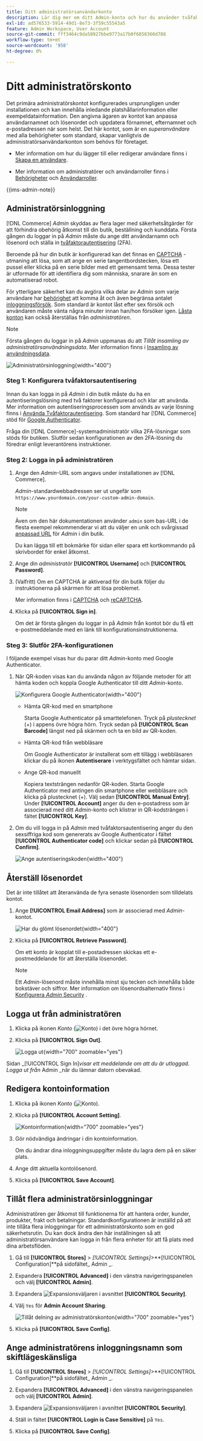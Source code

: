 ```yaml
---
title: Ditt administratörsanvändarkonto
description: Lär dig mer om ditt Admin-konto och hur du använder tvåfaktorsautentisering för att logga in på Admin.
exl-id: ad576533-5914-49d1-8e73-3f59c55543a5
feature: Admin Workspace, User Account
source-git-commit: fff3464c9da50927bbe9773a17b0f6858360d788
workflow-type: tm+mt
source-wordcount: '958'
ht-degree: 0%

---
```


# Ditt administratörskonto

Det primära administratörskontot konfigurerades ursprungligen under installationen och kan innehålla inledande platshållarinformation eller exempeldatainformation. Den angivna ägaren av kontot kan anpassa användarnamnet och lösenordet och uppdatera förnamnet, efternamnet och e-postadressen när som helst. Det här kontot, som är en _superanvändare_ med alla behörigheter som standard, skapar vanligtvis de administratörsanvändarkonton som behövs för företaget.

- Mer information om hur du lägger till eller redigerar användare finns i [Skapa en användare](../systems/permissions-users-all.md#create-a-user).

- Mer information om administratörer och användarroller finns i [Behörigheter](../systems/permissions.md) och [Användarroller](../systems/permissions-user-roles.md).

{{ims-admin-note}}

## Administratörsinloggning

[!DNL Commerce] _Admin_ skyddas av flera lager med säkerhetsåtgärder för att förhindra obehörig åtkomst till din butik, beställning och kunddata. Första gången du loggar in på _Admin_ måste du ange ditt användarnamn och lösenord och ställa in [tvåfaktorautentisering](../systems/security-two-factor-authentication.md) (2FA).

Beroende på hur din butik är konfigurerad kan det finnas en [CAPTCHA](../systems/security-google-recaptcha.md) -utmaning att lösa, som att ange en serie tangentbordstecken, lösa ett pussel eller klicka på en serie bilder med ett gemensamt tema. Dessa tester är utformade för att identifiera dig som människa, snarare än som en automatiserad robot.

För ytterligare säkerhet kan du avgöra vilka delar av _Admin_ som varje användare har [behörighet](../systems/permissions.md) att komma åt och även begränsa antalet [inloggningsförsök](../configuration-reference/advanced/admin.md). Som standard är kontot låst efter sex försök och användaren måste vänta några minuter innan han/hon försöker igen. [Låsta konton](../systems/permissions-users-all.md#locked-users) kan också återställas från _administratören_.

>[!NOTE]
>
>Första gången du loggar in på _Admin_ uppmanas du att _Tillåt insamling av administratörsanvändningsdata_. Mer information finns i [Insamling av användningsdata](admin.md#usage-data-collection).

![Administratörsinloggning](./assets/admin-login.png){width="400"}

### Steg 1: Konfigurera tvåfaktorsautentisering

Innan du kan logga in på _Admin_ i din butik måste du ha en autentiseringslösning med två faktorer konfigurerad och klar att använda. Mer information om autentiseringsprocessen som används av varje lösning finns i [Använda Tvåfaktorautentisering](../systems/security-two-factor-authentication-use.md). Som standard har [!DNL Commerce] stöd för [Google Authenticator][1].

Fråga din [!DNL Commerce]-systemadministratör vilka 2FA-lösningar som stöds för butiken. Slutför sedan konfigurationen av den 2FA-lösning du föredrar enligt leverantörens instruktioner.

### Steg 2: Logga in på administratören

1. Ange den _Admin_-URL som angavs under installationen av [!DNL Commerce].

   _Admin_-standardwebbadressen ser ut ungefär som `https://www.yourdomain.com/your-custom-admin-domain`.

   >[!NOTE]
   >
   >Även om den här dokumentationen använder `admin` som bas-URL i de flesta exempel rekommenderar vi att du väljer en unik och svårgissad [anpassad URL](../stores-purchase/store-urls.md) för _Admin_ i din butik.

   Du kan lägga till ett bokmärke för sidan eller spara ett kortkommando på skrivbordet för enkel åtkomst.

1. Ange din _administratör_ **[!UICONTROL Username]** och **[!UICONTROL Password]**.

1. (Valfritt) Om en CAPTCHA är aktiverad för din butik följer du instruktionerna på skärmen för att lösa problemet.

   Mer information finns i [CAPTCHA](../systems/security-captcha.md) och [reCAPTCHA](../systems/security-google-recaptcha.md).

1. Klicka på **[!UICONTROL Sign in]**.

   Om det är första gången du loggar in på _Admin_ från kontot bör du få ett e-postmeddelande med en länk till konfigurationsinstruktionerna.

### Steg 3: Slutför 2FA-konfigurationen

I följande exempel visas hur du parar ditt _Admin_-konto med Google Authenticator.

1. När QR-koden visas kan du använda någon av följande metoder för att hämta koden och koppla Google Authenticator till ditt _Admin_-konto.

   ![Konfigurera Google Authenticator](./assets/admin-login-google-auth-setup.png){width="400"}

   - Hämta QR-kod med en smartphone

     Starta Google Authenticator på smarttelefonen. Tryck på _plustecknet_ (+) i appens övre högra hörn. Tryck sedan på **[!UICONTROL Scan Barcode]** längst ned på skärmen och ta en bild av QR-koden.

   - Hämta QR-kod från webbläsare

     Om Google Authenticator är installerat som ett tillägg i webbläsaren klickar du på ikonen **Autentiserare** i verktygsfältet och hämtar sidan.

   - Ange QR-kod manuellt

     Kopiera textsträngen nedanför QR-koden. Starta Google Authenticator med antingen din smartphone eller webbläsare och klicka på plustecknet (+). Välj sedan **[!UICONTROL Manual Entry]**. Under **[!UICONTROL Account]** anger du den e-postadress som är associerad med ditt _Admin_-konto och klistrar in QR-kodsträngen i fältet **[!UICONTROL Key]**.

1. Om du vill logga in på _Admin_ med tvåfaktorsautentisering anger du den sexsiffriga kod som genererats av Google Authenticator i fältet **[!UICONTROL Authenticator code]** och klickar sedan på **[!UICONTROL Confirm]**.

   ![Ange autentiseringskoden](./assets/admin-login-2fa-google.png){width="400"}

## Återställ lösenordet

Det är inte tillåtet att återanvända de fyra senaste lösenorden som tilldelats kontot.

1. Ange **[!UICONTROL Email Address]** som är associerad med _Admin_-kontot.

   ![Har du glömt lösenordet](./assets/admin-sign-in-forgot-password.png){width="400"}

1. Klicka på **[!UICONTROL Retrieve Password]**.

   Om ett konto är kopplat till e-postadressen skickas ett e-postmeddelande för att återställa lösenordet.

   >[!NOTE]
   >
   >Ett _Admin_-lösenord måste innehålla minst sju tecken och innehålla både bokstäver och siffror. Mer information om lösenordsalternativ finns i [Konfigurera _Admin_ Security](../systems/security-admin.md) .

## Logga ut från administratören

1. Klicka på ikonen _Konto_ (![Konto](../assets/icon-admin-user.png)) i det övre högra hörnet.

1. Klicka på **[!UICONTROL Sign Out]**.

   ![Logga ut](./assets/admin-sign-out.png){width="700" zoomable="yes"}

Sidan _[!UICONTROL Sign In]_visar ett meddelande om att du är utloggad. Logga ut från_ Admin _när du lämnar datorn obevakad.

## Redigera kontoinformation

1. Klicka på ikonen _Konto_ (![Konto](../assets/icon-admin-user.png)).

1. Klicka på **[!UICONTROL Account Setting]**.

   ![Kontoinformation](./assets/admin-account-information.png){width="700" zoomable="yes"}

1. Gör nödvändiga ändringar i din kontoinformation.

   Om du ändrar dina inloggningsuppgifter måste du lagra dem på en säker plats.

1. Ange ditt aktuella kontolösenord.

1. Klicka på **[!UICONTROL Save Account]**.

## Tillåt flera administratörsinloggningar

Administratören ger åtkomst till funktionerna för att hantera order, kunder, produkter, frakt och betalningar. Standardkonfigurationen är inställd på att inte tillåta flera inloggningar för ett administratörskonto som en god säkerhetsrutin. Du kan dock ändra den här inställningen så att administratörsanvändare kan logga in från flera enheter för att få plats med dina arbetsflöden.

1. Gå till **[!UICONTROL Stores]** > _[!UICONTROL Settings]_>**[!UICONTROL Configuration]**på sidofältet_ Admin _.

1. Expandera **[!UICONTROL Advanced]** i den vänstra navigeringspanelen och välj **[!UICONTROL Admin]**.

1. Expandera ![Expansionsväljaren](../assets/icon-display-expand.png) i avsnittet **[!UICONTROL Security]**.

1. Välj `Yes` för **Admin Account Sharing**.

   ![Tillåt delning av administratörskonton](./assets/multiple-admin-login.png){width="700" zoomable="yes"}

1. Klicka på **[!UICONTROL Save Config]**.

## Ange administratörens inloggningsnamn som skiftlägeskänsliga

1. Gå till **[!UICONTROL Stores]** > _[!UICONTROL Settings]_>**[!UICONTROL Configuration]**på sidofältet_ Admin _.

1. Expandera **[!UICONTROL Advanced]** i den vänstra navigeringspanelen och välj **[!UICONTROL Admin]**.

1. Expandera ![Expansionsväljaren](../assets/icon-display-expand.png) i avsnittet **[!UICONTROL Security]**.

1. Ställ in fältet **[!UICONTROL Login is Case Sensitive]** på `Yes`.

1. Klicka på **[!UICONTROL Save Config]**.

[1]: https://play.google.com/store/apps/details?id=com.google.android.apps.authenticator2&amp;hl=en_US
